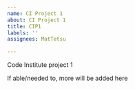 ```yaml
---
name: CI Project 1
about: CI Project 1
title: CIP1
labels: ''
assignees: MatTetsu

---
```


Code Institute project 1

If able/needed to, more will be added here
